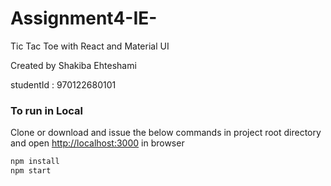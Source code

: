 # Assignment4-IE-
Tic Tac Toe with React and Material UI

Created by Shakiba Ehteshami

studentId : 970122680101

### To run in Local
Clone or download and issue the below commands in project root directory and open [http://localhost:3000](http://localhost:3000) in browser
```javascript
npm install
npm start
```
